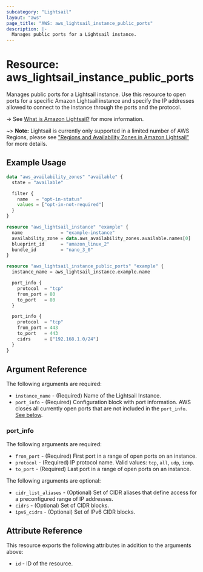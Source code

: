 ```yaml
---
subcategory: "Lightsail"
layout: "aws"
page_title: "AWS: aws_lightsail_instance_public_ports"
description: |-
  Manages public ports for a Lightsail instance.
---
```


# Resource: aws_lightsail_instance_public_ports

Manages public ports for a Lightsail instance. Use this resource to open ports for a specific Amazon Lightsail instance and specify the IP addresses allowed to connect to the instance through the ports and the protocol.

-> See [What is Amazon Lightsail?](https://lightsail.aws.amazon.com/ls/docs/getting-started/article/what-is-amazon-lightsail) for more information.

~> **Note:** Lightsail is currently only supported in a limited number of AWS Regions, please see ["Regions and Availability Zones in Amazon Lightsail"](https://lightsail.aws.amazon.com/ls/docs/overview/article/understanding-regions-and-availability-zones-in-amazon-lightsail) for more details.

## Example Usage

```terraform
data "aws_availability_zones" "available" {
  state = "available"

  filter {
    name   = "opt-in-status"
    values = ["opt-in-not-required"]
  }
}

resource "aws_lightsail_instance" "example" {
  name              = "example-instance"
  availability_zone = data.aws_availability_zones.available.names[0]
  blueprint_id      = "amazon_linux_2"
  bundle_id         = "nano_3_0"
}

resource "aws_lightsail_instance_public_ports" "example" {
  instance_name = aws_lightsail_instance.example.name

  port_info {
    protocol  = "tcp"
    from_port = 80
    to_port   = 80
  }

  port_info {
    protocol  = "tcp"
    from_port = 443
    to_port   = 443
    cidrs     = ["192.168.1.0/24"]
  }
}
```

## Argument Reference

The following arguments are required:

* `instance_name` - (Required) Name of the Lightsail Instance.
* `port_info` - (Required) Configuration block with port information. AWS closes all currently open ports that are not included in the `port_info`. [See below](#port_info).

### port_info

The following arguments are required:

* `from_port` - (Required) First port in a range of open ports on an instance.
* `protocol` - (Required) IP protocol name. Valid values: `tcp`, `all`, `udp`, `icmp`.
* `to_port` - (Required) Last port in a range of open ports on an instance.

The following arguments are optional:

* `cidr_list_aliases` - (Optional) Set of CIDR aliases that define access for a preconfigured range of IP addresses.
* `cidrs` - (Optional) Set of CIDR blocks.
* `ipv6_cidrs` - (Optional) Set of IPv6 CIDR blocks.

## Attribute Reference

This resource exports the following attributes in addition to the arguments above:

* `id` - ID of the resource.
